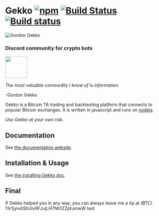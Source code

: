 # Gekko [![npm](https://img.shields.io/npm/dm/gekko.svg)]() [![Build Status](https://travis-ci.org/askmike/gekko.png)](https://travis-ci.org/askmike/gekko) [![Build status](https://ci.appveyor.com/api/projects/status/github/askmike/gekko?branch=stable&svg=true)](https://ci.appveyor.com/project/askmike/gekko)

![Gordon Gekko](http://mikevanrossum.nl/static/gekko.jpg)

### Discord community for crypto bots
<a href="https://discord.gg/qZHhdju"><img src="https://discordapp.com/assets/fc0b01fe10a0b8c602fb0106d8189d9b.png" height="70" ></a>
<br>


*The most valuable commodity I know of is information.*

-Gordon Gekko

Gekko is a Bitcoin TA trading and backtesting platform that connects to popular Bitcoin exchanges. It is written in javascript and runs on [nodejs](http://nodejs.org).

*Use Gekko at your own risk.*

## Documentation

See [the documentation website](https://gekko.wizb.it/docs/introduction/about_gekko.html).

## Installation & Usage

See [the installing Gekko doc](https://gekko.wizb.it/docs/installation/installing_gekko.html).

## Final

If Gekko helped you in any way, you can always leave me a tip at (BTC) 13r1jyivitShUiv9FJvjLH7Nh1ZZptumwW
test
